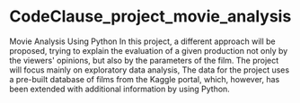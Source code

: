 # CodeClause_project_movie_analysis
Movie Analysis Using Python
In this project, a different approach will be proposed, trying to explain the evaluation of a given production not only by the viewers' opinions, but also by the parameters of the film. The project will focus mainly on exploratory data analysis, The data for the project uses a pre-built database of films from the Kaggle portal, which, however, has been extended with additional information by using Python.
